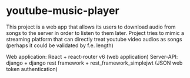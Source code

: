 # youtube-music-player
This project is a web app that allows its users to download audio from songs to the server in order to listen to them later. Project tries to mimic a streaming platform that can directly treat youtube video audios as songs (perhaps it could be validated by f.e. length)

Web application:    React + react-router v6 (web application)
Server-API:         django + django rest framework + rest_framework_simplejwt (JSON web token authentication)